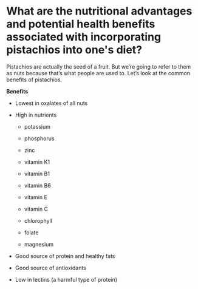 # What are the nutritional advantages and potential health benefits associated with incorporating pistachios into one's diet?

Pistachios are actually the seed of a fruit. But we’re going to refer to them as nuts because that’s what people are used to. Let’s look at the common benefits of pistachios.

**Benefits**

- Lowest in oxalates of all nuts

- High in nutrients

    - potassium

    - phosphorus

    - zinc

    - vitamin K1

    - vitamin B1

    - vitamin B6

    - vitamin E

    - vitamin C

    - chlorophyll

    - folate

    - magnesium

- Good source of protein and healthy fats

- Good source of antioxidants

- Low in lectins (a harmful type of protein)